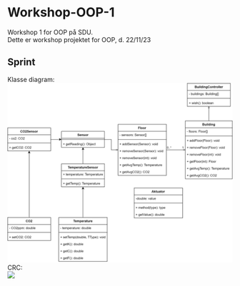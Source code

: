 # Workshop-OOP-1
Workshop 1 for OOP på SDU.  
Dette er workshop projektet for OOP, d. 22/11/23  

## Sprint
Klasse diagram:  
[<img src="images/Klasse-Diagram-O.png">](https://link-to-your-URL/)
CRC:  
[<img src="images/CRC.png">](https://link-to-your-URL/)